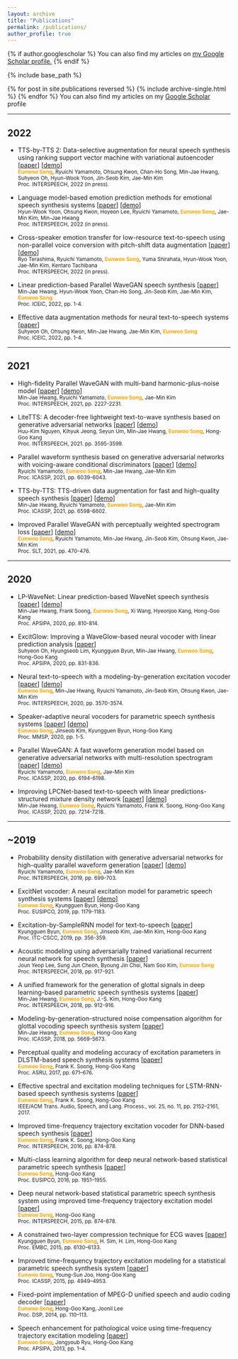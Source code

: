 ```yaml
---
layout: archive
title: "Publications"
permalink: /publications/
author_profile: true
---
```


{% if author.googlescholar %}
  You can also find my articles on <u><a href="{{author.googlescholar}}">my Google Scholar profile</a>.</u>
{% endif %}

{% include base_path %}

{% for post in site.publications reversed %}
  {% include archive-single.html %}
{% endfor %}
You can also find my articles on my [Google Scholar](https://scholar.google.com/citations?user=H8Of2IIAAAAJ&hl) profile

***
## 2022
- TTS-by-TTS 2: Data-selective augmentation for neural speech synthesis using ranking support vector machine with variational autoencoder
[[paper](https://arxiv.org/abs/2206.14984)]
[[demo](https://sewplay.github.io/demos/txt2/)]  
  <small><strong style="color:orange">Eunwoo Song</strong>, Ryuichi Yamamoto, Ohsung Kwon, Chan-Ho Song, Min-Jae Hwang, Suhyeon Oh, Hyun-Wook Yoon, Jin-Seob Kim, Jae-Min Kim</small>  
  <small>Proc. INTERSPEECH, 2022 (in press).</small>  
  
- Language model-based emotion prediction methods for emotional speech synthesis systems
[[paper](https://arxiv.org/abs/2204.10020)]
[[demo](https://christophyoon.github.io/lmemotiontts/)]  
  <small>Hyun-Wook Yoon, Ohsung Kwon, Hoyeon Lee, Ryuichi Yamamoto, <strong style="color:orange">Eunwoo Song</strong>, Jae-Min Kim, Min-Jae Hwang</small>  
  <small>Proc. INTERSPEECH, 2022 (in press).</small>  
  
- Cross-speaker emotion transfer for low-resource text-to-speech using non-parallel voice conversion with pitch-shift data augmentation
[[paper](https://arxiv.org/abs/2206.15067)]
[[demo](https://ryojerky.github.io/demo_vc-tts-ps/)]  
  <small>Ryo Terashima, Ryuichi Yamamoto, <strong style="color:orange">Eunwoo Song</strong>, Yuma Shirahata, Hyun-Wook Yoon, Jae-Min Kim, Kentaro Tachibana</small>  
  <small>Proc. INTERSPEECH, 2022 (in press).</small>
  
- Linear prediction-based Parallel WaveGAN speech synthesis
[[paper](https://ieeexplore.ieee.org/abstract/document/9748530)]  
  <small>Min-Jae Hwang, Hyun-Wook Yoon, Chan-Ho Song, Jin-Seob Kim, Jae-Min Kim, <strong style="color:orange">Eunwoo Song</strong></small>  
  <small>Proc. ICEIC, 2022, pp. 1-4.</small>  
  
- Effective data augmentation methods for neural text-to-speech systems
[[paper](https://ieeexplore.ieee.org/abstract/document/9748515)]  
  <small>Suhyeon Oh, Ohsung Kwon, Min-Jae Hwang, Jae-Min Kim, <strong style="color:orange">Eunwoo Song</strong></small>  
  <small>Proc. ICEIC, 2022, pp. 1-4.</small>    


***
## 2021

- High-fidelity Parallel WaveGAN with multi-band harmonic-plus-noise model
[[paper](https://sewplay.github.io/files/papers/2021/IS210976.pdf)]
[[demo](https://min-jae.github.io/interspeech2021/)]  
  <small>Min-Jae Hwang, Ryuichi Yamamoto, <strong style="color:orange">Eunwoo Song</strong>, Jae-Min Kim</small>  
  <small>Proc. INTERSPEECH, 2021, pp. 2227-2231.</small>  

- LiteTTS: A decoder-free lightweight text-to-wave synthesis based on generative adversarial networks
[[paper](https://sewplay.github.io/files/papers/2021/IS210188.pdf)]
[[demo](https://dsp136.github.io/2021-04-01-interspeech-samples/)]  
  <small>Huu-Kim Nguyen, Kihyuk Jeong, Seyun Um, Min-Jae Hwang, <strong style="color:orange">Eunwoo Song</strong>, Hong-Goo Kang</small>  
  <small>Proc. INTERSPEECH, 2021. pp. 3595-3599.</small>  

- Parallel waveform synthesis based on generative adversarial networks with voicing-aware conditional discriminators
[[paper](https://sewplay.github.io/files/papers/2021/icassp_0006024.pdf)]
[[demo](https://r9y9.github.io/demos/projects/icassp2021/)]  
  <small>Ryuichi Yamamoto, <strong style="color:orange">Eunwoo Song</strong>, Min-Jae Hwang, Jae-Min Kim</small>  
  <small>Proc. ICASSP, 2021, pp. 6039-6043.</small>  

- TTS-by-TTS: TTS-driven data augmentation for fast and high-quality speech synthesis
[[paper](https://sewplay.github.io/files/papers/2021/icassp_0006583.pdf)]
[[demo](https://min-jae.github.io/icassp2021/)]  
  <small>Min-Jae Hwang, Ryuichi Yamamoto, <strong style="color:orange">Eunwoo Song</strong>, Jae-Min Kim</small>  
  <small>Proc. ICASSP, 2021, pp. 6598-6602.</small>  

- Improved Parallel WaveGAN with perceptually weighted spectrogram loss
[[paper](https://sewplay.github.io/files/papers/2021/slt_0000470.pdf)]
[[demo](https://sewplay.github.io/demos/wavegan-pwsl/)]  
  <small><strong style="color:orange">Eunwoo Song</strong>, Ryuichi Yamamoto, Min-Jae Hwang, Jin-Seob Kim, Ohsung Kwon, Jae-Min Kim</small>  
  <small>Proc. SLT, 2021, pp. 470-476.</small>  

***
## 2020
    
- LP-WaveNet: Linear prediction-based WaveNet speech synthesis
[[paper](https://sewplay.github.io/files/papers/2020/apsipa_09306362.pdf)]
[[demo](https://min-jae.github.io/apsipa2020/)]  
  <small>Min-Jae Hwang, Frank Soong, <strong style="color:orange">Eunwoo Song</strong>, Xi Wang, Hyeonjoo Kang, Hong-Goo Kang</small>  
  <small>Proc. APSIPA, 2020, pp. 810-814.</small>  
    
- ExcitGlow: Improving a WaveGlow-based neural vocoder with linear prediction analysis
[[paper](https://sewplay.github.io/files/papers/2020/apsipa_0000831.pdf)]  
  <small>Suhyeon Oh, Hyungseob Lim, Kyungguen Byun, Min-Jae Hwang, <strong style="color:orange">Eunwoo Song</strong>, Hong-Goo Kang</small>  
  <small>Proc. APSIPA, 2020,  pp. 831-836.</small>    
    
- Neural text-to-speech with a modeling-by-generation excitation vocoder
[[paper](https://sewplay.github.io/files/papers/2020/interspeech_2116.pdf)]
[[demo](https://sewplay.github.io/demos/mbg_excitnet/)]  
  <small><strong style="color:orange">Eunwoo Song</strong>, Min-Jae Hwang, Ryuichi Yamamoto, Jin-Seob Kim, Ohsung Kwon, Jae-Min Kim</small>  
  <small>Proc. INTERSPEECH, 2020, pp. 3570-3574.</small>  
    
- Speaker-adaptive neural vocoders for parametric speech synthesis systems
[[paper](https://sewplay.github.io/files/papers/2020/mmsp_111.pdf)]
[[demo](https://sewplay.github.io/demos/vocoder_adaptation/)]  
  <small><strong style="color:orange">Eunwoo Song</strong>, Jinseob Kim, Kyungguen Byun, Hong-Goo Kang</small>  
  <small>Proc. MMSP, 2020, pp. 1-5.</small>  
    
- Parallel WaveGAN: A fast waveform generation model based on generative adversarial networks with multi-resolution spectrogram
[[paper](https://sewplay.github.io/files/papers/2020/icassp_0006194.pdf)]
[[demo](https://r9y9.github.io/demos/projects/icassp2020/)]  
  <small>Ryuichi Yamamoto, <strong style="color:orange">Eunwoo Song</strong>, Jae-Min Kim</small>  
  <small>Proc. ICASSP, 2020, pp. 6194-6198.</small>  
    
- Improving LPCNet-based text-to-speech with linear predictions-structured mixture density network
[[paper](https://sewplay.github.io/files/papers/2020/icassp_0007214.pdf)]
[[demo](https://min-jae.github.io/icassp2020/)]  
  <small>Min-Jae Hwang, <strong style="color:orange">Eunwoo Song</strong>, Ryuichi Yamamoto, Frank K. Soong, Hong-Goo Kang</small>  
  <small>Proc. ICASSP, 2020, pp. 7214-7218.</small>  

***
## ~2019
        
- Probability density distillation with generative adversarial networks for high-quality parallel waveform generation
[[paper](https://sewplay.github.io/files/papers/2019/interspeech_pWaveNet.pdf)]
[[demo](https://r9y9.github.io/demos/projects/interspeech2019/)]  
  <small>Ryuichi Yamamoto, <strong style="color:orange">Eunwoo Song</strong>, Jae-Min Kim</small>  
  <small>Proc. INTERSPEECH, 2019, pp. 699-703.</small>  
    
- ExcitNet vocoder: A neural excitation model for parametric speech synthesis systems
[[paper](https://sewplay.github.io/files/papers/2019/eusipco_PID5978469.pdf)]
[[demo](https://sewplay.github.io/demos/excitnet/)]  
  <small><strong style="color:orange">Eunwoo Song</strong>, Kyungguen Byun, Hong-Goo Kang</small>  
  <small>Proc. EUSIPCO, 2019, pp. 1179-1183.</small>  
    
- Excitation-by-SampleRNN model for text-to-speech
[[paper](https://sewplay.github.io/files/papers/2019/itccscc.pdf)]  
  <small>Kyungguen Byun, <strong style="color:orange">Eunwoo Song</strong>, Jinseob Kim, Jae-Min Kim, Hong-Goo Kang</small>  
  <small>Proc. ITC-CSCC, 2019, pp. 356-359. </small>  

- Acoustic modeling using adversarially trained variational recurrent neural network for speech synthesis
[[paper](https://sewplay.github.io/files/papers/2018/interspeech_1598.pdf)]  
  <small>Joun Yeop Lee, Sung Jun Cheon, Byoung Jin Choi, Nam Soo Kim, <strong style="color:orange">Eunwoo Song</strong></small>  
  <small>Proc. INTERSPEECH, 2018, pp. 917-921.</small>  
    
- A unified framework for the generation of glottal signals in deep learning-based parametric speech synthesis systems
[[paper](https://sewplay.github.io/files/papers/2018/interspeech_1590.pdf)]  
  <small>Min-Jae Hwang, <strong style="color:orange">Eunwoo Song</strong>, J.-S. Kim, Hong-Goo Kang</small>  
  <small>Proc. INTERSPEECH, 2018, pp. 912-916.</small>  
    
- Modeling-by-generation-structured noise compensation algorithm for glottal vocoding speech synthesis system
[[paper](https://sewplay.github.io/files/papers/2018/icassp_0005669.pdf)]  
  <small>Min-Jae Hwang, <strong style="color:orange">Eunwoo Song</strong>, Hong-Goo Kang</small>  
  <small>Proc. ICASSP, 2018, pp. 5669-5673.</small>  
    
- Perceptual quality and modeling accuracy of excitation parameters in DLSTM-based speech synthesis systems
[[paper](https://sewplay.github.io/files/papers/2017/asru_0000671.pdf)]  
  <small><strong style="color:orange">Eunwoo Song</strong>, Frank K. Soong, Hong-Goo Kang</small>  
  <small>Proc. ASRU, 2017, pp. 671–676.</small>  
    
- Effective spectral and excitation modeling techniques for LSTM-RNN-based speech synthesis systems
[[paper](https://sewplay.github.io/files/papers/2017/aslp_08017571.pdf)]  
  <small><strong style="color:orange">Eunwoo Song</strong>, Frank K. Soong, Hong-Goo Kang</small>  
  <small>IEEE/ACM Trans. Audio, Speech, and Lang. Process., vol. 25, no. 11, pp. 2152–2161, 2017.</small>   
    
- Improved time-frequency trajectory excitation vocoder for DNN-based speech synthesis
[[paper](https://sewplay.github.io/files/papers/2016/interspeech_IS160230.PDF)]  
  <small><strong style="color:orange">Eunwoo Song</strong>, Frank K. Soong, Hong-Goo Kang</small>  
  <small>Proc. INTERSPEECH, 2016, pp. 874–878.</small>  
    
- Multi-class learning algorithm for deep neural network-based statistical parametric speech synthesis
[[paper](https://sewplay.github.io/files/papers/2016/eusipco_1570245860.pdf)]  
  <small><strong style="color:orange">Eunwoo Song</strong>, Hong-Goo Kang</small>  
  <small>Proc. EUSIPCO, 2016, pp. 1951–1955.</small>  
    
- Deep neural network-based statistical parametric speech synthesis system using improved time-frequency trajectory excitation model
[[paper](https://sewplay.github.io/files/papers/2015/interspeech_IS150697.PDF)]  
  <small><strong style="color:orange">Eunwoo Song</strong>, Hong-Goo Kang</small>  
  <small>Proc. INTERSPEECH, 2015, pp. 874–878.</small>  
    
- A constrained two-layer compression technique for ECG waves
[[paper](https://sewplay.github.io/files/papers/2015/embc_07319791.pdf)]  
  <small>Kyungguen Byun, <strong style="color:orange">Eunwoo Song</strong>, H. Sim, H. Lim, Hong-Goo Kang</small>  
  <small>Proc. EMBC, 2015, pp. 6130–6133.</small>  
    
- Improved time-frequency trajectory excitation modeling for a statistical parametric speech synthesis system
[[paper](https://sewplay.github.io/files/papers/2015/icassp_0004949.pdf)]  
  <small><strong style="color:orange">Eunwoo Song</strong>, Young-Sun Joo, Hong-Goo Kang</small>    
  <small>Proc. ICASSP, 2015, pp. 4949–4953.</small>  

- Fixed-point implementation of MPEG-D unified speech and audio coding decoder
[[paper](https://sewplay.github.io/files/papers/2014/dsp_06900810.pdf)]  
  <small><strong style="color:orange">Eunwoo Song</strong>, Hong-Goo Kang, Joonil Lee</small>    
  <small>Proc. DSP, 2014, pp. 110–113.</small>  
    
- Speech enhancement for pathological voice using time-frequency trajectory excitation modeling
[[paper](https://sewplay.github.io/files/papers/2013/apsipa_06694125.pdf)]  
  <small><strong style="color:orange">Eunwoo Song</strong>, Jongyoub Ryu, Hong-Goo Kang</small>   
  <small>Proc. APSIPA, 2013, pp. 1–4.</small>    
